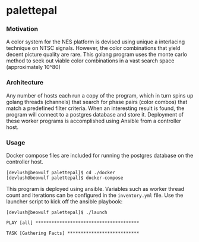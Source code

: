 # palettepal

### Motivation
A color system for the NES platform is devised using unique a interlacing technique on NTSC signals.  However, the color combinations that yield decent picture quality are rare.  This golang program uses the monte carlo method to seek out viable color combinations in a vast search space (approximately 10^80)


### Architecture
Any number of hosts each run a copy of the program, which in turn spins up golang threads (channels) that search for phase pairs (color combos) that match a predefined filter criteria.  When an interesting result is found, the program will connect to a postgres database and store it.
Deployment of these worker programs is accomplished using Ansible from a controller host.


### Usage
Docker compose files are included for running the postgres database on the controller host.

```
[devlush@beowulf palettepal]$ cd ./docker
[devlush@beowulf palettepal]$ docker-compose

```



This program is deployed using ansible.  Variables such as worker thread count and iterations can be configured in the `inventory.yml` file.  Use the launcher script to kick off the ansible playbook:

```
[devlush@beowulf palettepal]$ ./launch 

PLAY [all] ***************************************

TASK [Gathering Facts] ***************************

```
